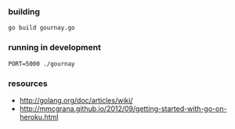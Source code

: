 ### building

    go build gournay.go

### running in development

    PORT=5000 ./gournay

### resources

  * http://golang.org/doc/articles/wiki/
  * http://mmcgrana.github.io/2012/09/getting-started-with-go-on-heroku.html
